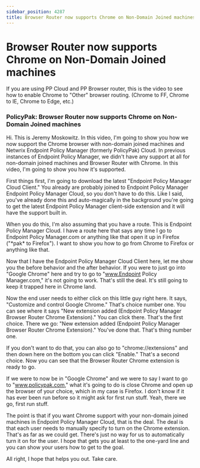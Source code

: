 ```yaml
---
sidebar_position: 4287
title: Browser Router now supports Chrome on Non-Domain Joined machines
---
```


# Browser Router now supports Chrome on Non-Domain Joined machines

If you are using PP Cloud and PP Browser router, this is the video to see how to enable Chrome to "Other" browser routing. (Chrome to FF, Chrome to IE, Chrome to Edge, etc.)

### PolicyPak: Browser Router now supports Chrome on Non-Domain Joined machines

Hi. This is Jeremy Moskowitz. In this video, I'm going to show you how we now support the Chrome browser with non-domain joined machines and Netwrix Endpoint Policy Manager (formerly PolicyPak) Cloud. In previous instances of Endpoint Policy Manager, we didn't have any support at all for non-domain joined machines and Browser Router with Chrome. In this video, I'm going to show you how it's supported.

First things first, I'm going to download the latest "Endpoint Policy Manager Cloud Client." You already are probably joined to Endpoint Policy Manager Endpoint Policy Manager Cloud, so you don't have to do this. Like I said, you've already done this and auto-magically in the background you're going to get the latest Endpoint Policy Manager client-side extension and it will have the support built in.

When you do this, I'm also assuming that you have a route. This is Endpoint Policy Manager Cloud. I have a route here that says any time I go to Endpoint Policy Manager.com or anything like that open it up in Firefox ("\*pak\* to Firefox"). I want to show you how to go from Chrome to Firefox or anything like that.

Now that I have the Endpoint Policy Manager Cloud Client here, let me show you the before behavior and the after behavior. If you were to just go into "Google Chrome" here and try to go to "www.Endpoint Policy Manager.com," it's not going to work. That's still the deal. It's still going to keep it trapped here in Chrome land.

Now the end user needs to either click on this little guy right here. It says, "Customize and control Google Chrome." That's choice number one. You can see where it says "New extension added (Endpoint Policy Manager Browser Router Chrome Extension)." You can click there. That's the first choice. There we go: "New extension added (Endpoint Policy Manager Browser Router Chrome Extension)." You've done that. That's thing number one.

If you don't want to do that, you can also go to "chrome://extensions" and then down here on the bottom you can click "Enable." That's a second choice. Now you can see that the Browser Router Chrome extension is ready to go.

If we were to now be in "Google Chrome" and we were to say I want to go to "www.policypak.com," what it's going to do is close Chrome and open up the browser of your choice, which in my case is Firefox. I don't know if it has ever been run before so it might ask for first run stuff. Yeah, there we go, first run stuff.

The point is that if you want Chrome support with your non-domain joined machines in Endpoint Policy Manager Cloud, that is the deal. The deal is that each user needs to manually specify to turn on the Chrome extension. That's as far as we could get. There's just no way for us to automatically turn it on for the user. I hope that gets you at least to the one-yard line and you can show your users how to get to the goal.

All right, I hope that helps you out. Take care.